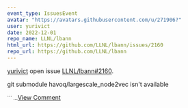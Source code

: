 ```yaml
---
event_type: IssuesEvent
avatar: "https://avatars.githubusercontent.com/u/271906?"
user: yurivict
date: 2022-12-01
repo_name: LLNL/lbann
html_url: https://github.com/LLNL/lbann/issues/2160
repo_url: https://github.com/LLNL/lbann
---
```


<a href='https://github.com/yurivict' target='_blank'>yurivict</a> open issue <a href='https://github.com/LLNL/lbann/issues/2160' target='_blank'>LLNL/lbann#2160</a>.

<p>git submodule havoq/largescale_node2vec isn't available</p><small>```...</small><a href='https://github.com/LLNL/lbann/issues/2160' target='_blank'>View Comment</a>